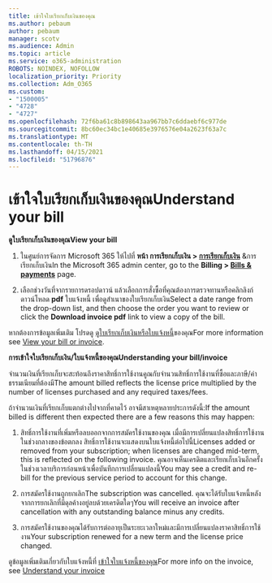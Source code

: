 ```yaml
---
title: เข้าใจใบเรียกเก็บเงินของคุณ
ms.author: pebaum
author: pebaum
manager: scotv
ms.audience: Admin
ms.topic: article
ms.service: o365-administration
ROBOTS: NOINDEX, NOFOLLOW
localization_priority: Priority
ms.collection: Adm_O365
ms.custom:
- "1500005"
- "4728"
- "4727"
ms.openlocfilehash: 72f6ba61c8b898643aa967bb7c6ddaebf6c977de
ms.sourcegitcommit: 8bc60ec34bc1e40685e3976576e04a2623f63a7c
ms.translationtype: MT
ms.contentlocale: th-TH
ms.lasthandoff: 04/15/2021
ms.locfileid: "51796876"
---
```

# <a name="understand-your-bill"></a><span data-ttu-id="66a92-102">เข้าใจใบเรียกเก็บเงินของคุณ</span><span class="sxs-lookup"><span data-stu-id="66a92-102">Understand your bill</span></span>

<span data-ttu-id="66a92-103">**ดูใบเรียกเก็บเงินของคุณ**</span><span class="sxs-lookup"><span data-stu-id="66a92-103">**View your bill**</span></span>

1. <span data-ttu-id="66a92-104">ในศูนย์การจัดการ Microsoft 365 ให้ไปที่ **หน้า การเรียกเก็บเงิน > [การเรียกเก็บเงิน](https://go.microsoft.com/fwlink/p/?linkid=848039)** &การเรียกเก็บเงิน</span><span class="sxs-lookup"><span data-stu-id="66a92-104">In the Microsoft 365 admin center, go to the **Billing > [Bills & payments](https://go.microsoft.com/fwlink/p/?linkid=848039)** page.</span></span>

2. <span data-ttu-id="66a92-105">เลือกช่วงวันที่จากรายการดรอปดาวน์ แล้วเลือกการสั่งซื้อที่คุณต้องการตรวจทานหรือคลิกลิงก์ ดาวน์โหลด **pdf** ใบแจ้งหนี้ เพื่อดูสําเนาของใบเรียกเก็บเงิน</span><span class="sxs-lookup"><span data-stu-id="66a92-105">Select a date range from the drop-down list, and then choose the order you want to review or click the **Download invoice pdf** link to view a copy of the bill.</span></span>

<span data-ttu-id="66a92-106">หากต้องการข้อมูลเพิ่มเติม โปรดดู [ดูใบเรียกเก็บเงินหรือใบแจ้งหนี้](https://docs.microsoft.com/microsoft-365/commerce/billing-and-payments/view-your-bill-or-invoice)ของคุณ</span><span class="sxs-lookup"><span data-stu-id="66a92-106">For more information see [View your bill or invoice](https://docs.microsoft.com/microsoft-365/commerce/billing-and-payments/view-your-bill-or-invoice).</span></span>

<span data-ttu-id="66a92-107">**การเข้าใจใบเรียกเก็บเงิน/ใบแจ้งหนี้ของคุณ**</span><span class="sxs-lookup"><span data-stu-id="66a92-107">**Understanding your bill/invoice**</span></span>

<span data-ttu-id="66a92-108">จํานวนเงินที่เรียกเก็บจะสะท้อนถึงราคาสิทธิ์การใช้งานคูณกับจํานวนสิทธิ์การใช้งานที่ซื้อและภาษี/ค่าธรรมเนียมที่ต้องมี</span><span class="sxs-lookup"><span data-stu-id="66a92-108">The amount billed reflects the license price multiplied by the number of licenses purchased and any required taxes/fees.</span></span>

<span data-ttu-id="66a92-109">ถ้าจํานวนเงินที่เรียกเก็บแตกต่างไปจากที่คาดไว้ อาจมีสาเหตุหลายประการดังนี้:</span><span class="sxs-lookup"><span data-stu-id="66a92-109">If the amount billed is different then expected there are a few reasons this may happen:</span></span>

1. <span data-ttu-id="66a92-110">สิทธิ์การใช้งานที่เพิ่มหรือลบออกจากการสมัครใช้งานของคุณ เมื่อมีการเปลี่ยนแปลงสิทธิ์การใช้งานในช่วงกลางของข้อตกลง สิทธิ์การใช้งานจะแสดงบนใบแจ้งหนี้ต่อไปนี้</span><span class="sxs-lookup"><span data-stu-id="66a92-110">Licenses added or removed from your subscription; when licenses are changed mid-term, this is reflected on the following invoice.</span></span>  <span data-ttu-id="66a92-111">คุณอาจเห็นเครดิตและเรียกเก็บเงินอีกครั้งในช่วงเวลาบริการก่อนหน้าเพื่อบันทึกการเปลี่ยนแปลงนี้</span><span class="sxs-lookup"><span data-stu-id="66a92-111">You may see a credit and re-bill for the previous service period to account for this change.</span></span>

2. <span data-ttu-id="66a92-112">การสมัครใช้งานถูกยกเลิก</span><span class="sxs-lookup"><span data-stu-id="66a92-112">The subscription was cancelled.</span></span>  <span data-ttu-id="66a92-113">คุณจะได้รับใบแจ้งหนี้หลังจากการยกเลิกที่มีดุลค้างอยู่ลบด้วยเครดิตใดๆ</span><span class="sxs-lookup"><span data-stu-id="66a92-113">You will receive an invoice after cancellation with any outstanding balance minus any credits.</span></span>

3. <span data-ttu-id="66a92-114">การสมัครใช้งานของคุณได้รับการต่ออายุเป็นระยะเวลาใหม่และมีการเปลี่ยนแปลงราคาสิทธิ์การใช้งาน</span><span class="sxs-lookup"><span data-stu-id="66a92-114">Your subscription renewed for a new term and the license price changed.</span></span>  

<span data-ttu-id="66a92-115">ดูข้อมูลเพิ่มเติมเกี่ยวกับใบแจ้งหนี้ที่ [เข้าใจใบแจ้งหนี้ของคุณ](https://support.office.com/article/Understand-your-invoice-for-Office-365-for-business-0724b428-fb59-4962-8c37-6674166d7507)</span><span class="sxs-lookup"><span data-stu-id="66a92-115">For more info on the invoice, see [Understand your invoice](https://support.office.com/article/Understand-your-invoice-for-Office-365-for-business-0724b428-fb59-4962-8c37-6674166d7507)</span></span>
